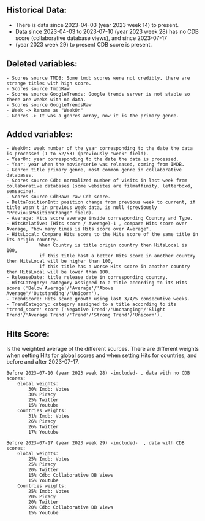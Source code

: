 
## Historical Data:
- There is data since 2023-04-03 (year 2023 week 14) to present. 
- Data since 2023-04-03 to 2023-07-10 (year 2023 week 28) has no CDB score (collaborative database views), and since 2023-07-17 
- (year 2023 week 29) to present CDB score is present.

## Deleted variables:
    - Scores source TMDB: Some tmdb scores were not credibly, there are strange titles with high score.
    - Scores source TmdbRaw
    - Scores source GoogleTrends: Google trends server is not stable so there are weeks with no data.
    - Scores source GoogleTrendsRaw
    - Week -> Rename as "WeekOn"
    - Genres -> It was a genres array, now it is the primary genre.

## Added variables:
    - WeekOn: week number of the year corresponding to the date the data is processed (1 to 52/53) (previously "week" field).
    - YearOn: year corresponding to the date the data is processed.
    - Year: year when the movie/serie was released, coming from IMDB.
    - Genre: title primary genre, most common genre in collaborative databases.
    - Scores source Cdb: normalized number of visits in last week from collaborative databases (some websites are filmaffinity, letterboxd, sensacine).
    - Scores source CdbRaw: raw Cdb score.
    - DeltaPositionInt: position change from previous week to current, if title wasn't in previous week data, is null (previously "PreviousPositionChange" field).
    - Average: Hits score average inside corresponding Country and Type.
    - HitsRelative: (Hits score / Average)-1 , compare Hits score over Average, "how many times is Hits score over Average".
    - HitsLocal: Compare Hits score to the Hits score of the same title in its origin country. 
                When Country is title origin country then HitsLocal is 100, 
                if this title hast a better Hits score in another country then HitsLocal will be higher than 100,
                if this title has a worse Hits score in another country then HitsLocal will be lower than 100.
    - ReleaseDate: title release date in corresponding country.
    - HitsCategory: category assigned to a title according to its Hits score ('Below Average'/'Average'/'Above Average'/'Outstanding'/'Unicorn').
    - TrendScore: Hits score growth using last 3/4/5 consecutive weeks.
    - TrendCategory: category assigned to a title according to its 'trend_score' score ('Negative Trend'/'Unchanging'/'Slight Trend'/'Average Trend'/'Trend'/'Strong Trend'/'Unicorn').

## Hits Score:
Is the weighted average of the different sources. 
There are different weights when setting Hits for global scores and when setting Hits for countries, and before and after 2023-07-17.
    
    Before 2023-07-10 (year 2023 week 28) -included- , data with no CDB scores:
        Global weights:
            30% Imdb: Votes
            30% Piracy
            25% Twitter
            15% Youtube
        Countries weights:
            31% Imdb: Votes
            26% Piracy
            26% Twitter
            17% Youtube

    Before 2023-07-17 (year 2023 week 29) -included-  , data with CDB scores:
        Global weights:
            25% Imdb: Votes
            25% Piracy
            20% Twitter
            15% Cdb: Collaborative DB Views
            15% Youtube
        Countries weights:
            25% Imdb: Votes
            20% Piracy
            20% Twitter
            20% Cdb: Collaborative DB Views
            15% Youtube
